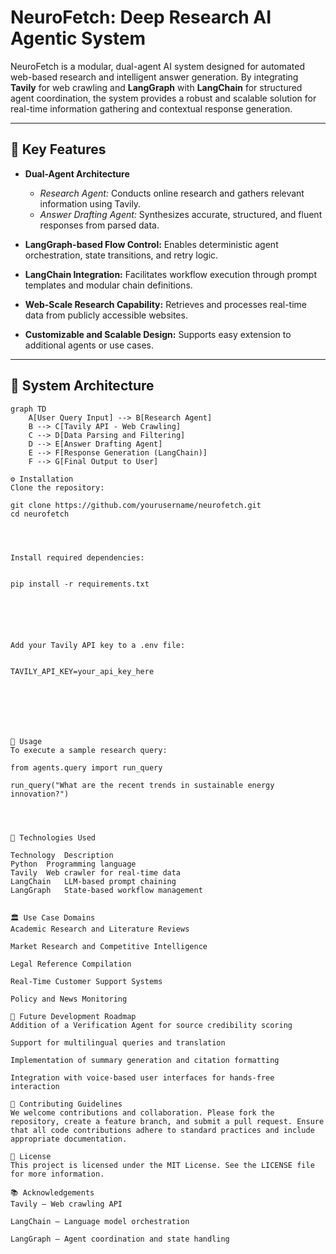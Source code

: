 # NeuroFetch: Deep Research AI Agentic System

NeuroFetch is a modular, dual-agent AI system designed for automated web-based research and intelligent answer generation. By integrating **Tavily** for web crawling and **LangGraph** with **LangChain** for structured agent coordination, the system provides a robust and scalable solution for real-time information gathering and contextual response generation.

---

## 📌 Key Features

- **Dual-Agent Architecture**  
  - *Research Agent:* Conducts online research and gathers relevant information using Tavily.  
  - *Answer Drafting Agent:* Synthesizes accurate, structured, and fluent responses from parsed data.

- **LangGraph-based Flow Control:** Enables deterministic agent orchestration, state transitions, and retry logic.

- **LangChain Integration:** Facilitates workflow execution through prompt templates and modular chain definitions.

- **Web-Scale Research Capability:** Retrieves and processes real-time data from publicly accessible websites.

- **Customizable and Scalable Design:** Supports easy extension to additional agents or use cases.

---

## 📐 System Architecture

```mermaid
graph TD
    A[User Query Input] --> B[Research Agent]
    B --> C[Tavily API - Web Crawling]
    C --> D[Data Parsing and Filtering]
    D --> E[Answer Drafting Agent]
    E --> F[Response Generation (LangChain)]
    F --> G[Final Output to User]

⚙️ Installation
Clone the repository:

git clone https://github.com/yourusername/neurofetch.git
cd neurofetch




Install required dependencies:


pip install -r requirements.txt






Add your Tavily API key to a .env file:


TAVILY_API_KEY=your_api_key_here







🧪 Usage
To execute a sample research query:

from agents.query import run_query

run_query("What are the recent trends in sustainable energy innovation?")




🧰 Technologies Used

Technology	Description
Python	Programming language
Tavily	Web crawler for real-time data
LangChain	LLM-based prompt chaining
LangGraph	State-based workflow management


🏛 Use Case Domains
Academic Research and Literature Reviews

Market Research and Competitive Intelligence

Legal Reference Compilation

Real-Time Customer Support Systems

Policy and News Monitoring

📌 Future Development Roadmap
Addition of a Verification Agent for source credibility scoring

Support for multilingual queries and translation

Implementation of summary generation and citation formatting

Integration with voice-based user interfaces for hands-free interaction

🤝 Contributing Guidelines
We welcome contributions and collaboration. Please fork the repository, create a feature branch, and submit a pull request. Ensure that all code contributions adhere to standard practices and include appropriate documentation.

📄 License
This project is licensed under the MIT License. See the LICENSE file for more information.

📚 Acknowledgements
Tavily – Web crawling API

LangChain – Language model orchestration

LangGraph – Agent coordination and state handling
